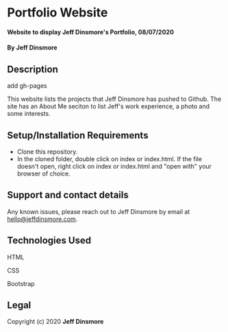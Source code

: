# Portfolio Website

#### Website to display Jeff Dinsmore's Portfolio, 08/07/2020

#### By Jeff Dinsmore

## Description

add gh-pages

This website lists the projects that Jeff Dinsmore has pushed to Github. The site has an About Me seciton to list Jeff's work experience, a photo and some interests.

## Setup/Installation Requirements

* Clone this repository.
* In the cloned folder, double click on index or index.html. If the file doesn't open, right click on index or index.html and "open with" your browser of choice.
 
## Support and contact details

Any known issues, please reach out to Jeff Dinsmore by email at hello@jeffdinsmore.com.

## Technologies Used

HTML

CSS

Bootstrap

## Legal

Copyright (c) 2020 **Jeff Dinsmore**